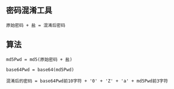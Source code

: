 ## 密码混淆工具

    原始密码 + 盐 = 混淆后密码

## 算法

    md5Pwd = md5(原始密码 + 盐)

    base64Pwd = base64(md5Pwd)

    混淆后的密码 = base64Pwd前10字符 + '0' + 'Z' + 'a' + md5Pwd前3字符
